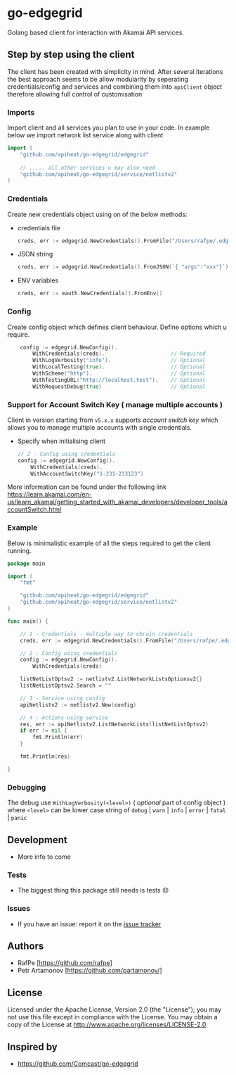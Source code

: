 # go-edgegrid

Golang based client for interaction with Akamai API services.

## Step by step using the client
The client has been created with simplicity in mind. After several iterations the best approach seems to be allow modularity by seperating credentials/config and services and combining them into `apiClient` object therefore allowing full control of customisation

### Imports
Import client and all services you plan to use in your code. In example below we import network list service along with client
```go
import (
	"github.com/apiheat/go-edgegrid/edgegrid"
	
	// ..... all other services u may also need
	"github.com/apiheat/go-edgegrid/service/netlistv2"
)
```

### Credentials
Create new credentials object using on of the below methods:
* credentials file
	```go
	creds, err := edgegrid.NewCredentials().FromFile("/Users/rafpe/.edgerc").Section("sample")
	```
* JSON string
	```go
	creds, err := edgegrid.NewCredentials().FromJSON(`{ "args":"xxx"}`)
	```
* ENV variables
	```go
	creds, err := eauth.NewCredentials().FromEnv()
	```

### Config
Create config object which defines client behaviour. Define options which u require.
```go
	config := edgegrid.NewConfig().
		WithCredentials(creds). 					// Required
		WithLogVerbosity("info").					// Optional
		WithLocalTesting(true).						// Optional
		WithScheme("http").							// Optional
		WithTestingURL("http://localhost.test").	// Optional
		WithRequestDebug(true)						// Optional
```
### Support for Account Switch Key ( manage multiple accounts )
Client in version starting from `v5.x.x` supports *account switch key* which allows you to manage multiple accounts with single credentials.

* Specify when initialising client

    ```go
	// 2 - Config using credentials
	config := edgegrid.NewConfig().
		WithCredentials(creds).
    	WithAccountSwitchKey("1-231-213123")
    ```


More information can be found under the following link https://learn.akamai.com/en-us/learn_akamai/getting_started_with_akamai_developers/developer_tools/accountSwitch.html

### Example 
Below is minimalistic example of all the steps required to get the client running.

```go
package main

import (
	"fmt"

	"github.com/apiheat/go-edgegrid/edgegrid"
	"github.com/apiheat/go-edgegrid/service/netlistv2"
)

func main() {

	// 1 - Credentials - multiple way to obrain credentials
	creds, err := edgegrid.NewCredentials().FromFile("/Users/rafpe/.edgerc").Section("sample")

	// 2 - Config using credentials
	config := edgegrid.NewConfig().
		WithCredentials(creds)

	listNetListOptsv2 := netlistv2.ListNetworkListsOptionsv2{}
	listNetListOptsv2.Search = ""

	// 3 - Service using config
	apiNetlistv2 := netlistv2.New(config)

	// 4 - Actions using service
	res, err := apiNetlistv2.ListNetworkLists(listNetListOptsv2)
	if err != nil {
		fmt.Println(err)
	}

	fmt.Println(res)

}

```

### Debugging
The debug use `WithLogVerbosity(<level>)` ( *optional* part of config object )  where `<level>` can be lower case string of `debug` | `warn` |  `info` | `error` | `fatal` | `panic`


## Development
 - More info to come 

### Tests

- The biggest thing this package still needs is tests :disappointed:

### Issues

- If you have an issue: report it on the [issue tracker](https://github.com/apiheat/go-edgegrid/issues)



## Authors

* RafPe [https://github.com/rafpe]
* Petr Artamonov [https://github.com/partamonov/]

## License

Licensed under the Apache License, Version 2.0 (the "License"); you may not use this file except in compliance with the License. You may obtain a copy of the License at <http://www.apache.org/licenses/LICENSE-2.0>

## Inspired by
* https://github.com/Comcast/go-edgegrid







